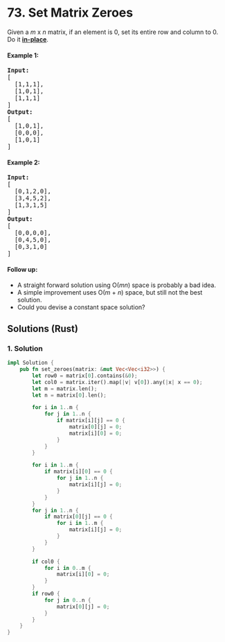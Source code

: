 # 73. Set Matrix Zeroes
Given a *m* x *n* matrix, if an element is 0, set its entire row and column to 0. Do it [**in-place**](https://en.wikipedia.org/wiki/In-place_algorithm).

#### Example 1:
<pre>
<strong>Input:</strong>
[
  [1,1,1],
  [1,0,1],
  [1,1,1]
]
<strong>Output:</strong>
[
  [1,0,1],
  [0,0,0],
  [1,0,1]
]
</pre>

#### Example 2:
<pre>
<strong>Input:</strong>
[
  [0,1,2,0],
  [3,4,5,2],
  [1,3,1,5]
]
<strong>Output:</strong>
[
  [0,0,0,0],
  [0,4,5,0],
  [0,3,1,0]
]
</pre>

#### Follow up:
* A straight forward solution using O(*mn*) space is probably a bad idea.
* A simple improvement uses O(*m* + *n*) space, but still not the best solution.
* Could you devise a constant space solution?

## Solutions (Rust)

### 1. Solution
```Rust
impl Solution {
    pub fn set_zeroes(matrix: &mut Vec<Vec<i32>>) {
        let row0 = matrix[0].contains(&0);
        let col0 = matrix.iter().map(|v| v[0]).any(|x| x == 0);
        let m = matrix.len();
        let n = matrix[0].len();

        for i in 1..m {
            for j in 1..n {
                if matrix[i][j] == 0 {
                    matrix[0][j] = 0;
                    matrix[i][0] = 0;
                }
            }
        }

        for i in 1..m {
            if matrix[i][0] == 0 {
                for j in 1..n {
                    matrix[i][j] = 0;
                }
            }
        }
        for j in 1..n {
            if matrix[0][j] == 0 {
                for i in 1..m {
                    matrix[i][j] = 0;
                }
            }
        }

        if col0 {
            for i in 0..m {
                matrix[i][0] = 0;
            }
        }
        if row0 {
            for j in 0..n {
                matrix[0][j] = 0;
            }
        }
    }
}
```

